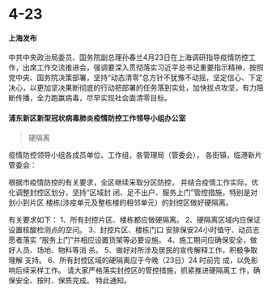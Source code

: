 # 4-23

#### 上海发布

中共中央政治局委员、国务院副总理孙春兰4月23日在上海调研指导疫情防控工作，出席工作交流推进会，强调要深入贯彻落实习近平总书记重要指示精神，按照党中央、国务院决策部署，坚持“动态清零”总方针不犹豫不动摇，坚定信心、下定决心，以更加坚决果断彻底的行动把部署的任务落到实处，加快拔点攻坚，有力阻断传播，全力跑赢病毒，尽早实现社会面清零目标。



#### 浦东新区新型冠状病毒肺炎疫情防控工作领导小组办公室&#x20;

> 硬隔离

疫情防控领导小组各成员单位、工作组，各管理局（管委会）， 各街镇，临港新片管委会：

&#x20;根据市疫情防控的有关要求，全区继续采取分区防控， 并结合疫情工作实际，优化调整封控区划分，坚持“区域封 闭、足不出户、服务上门”管控措施，特别是对划小到片区 楼栋(涉疫单元及整栋楼的相邻单元）的封控区做好硬隔离。

有关要求如下： 1、所有封控片区、楼栋都应做硬隔离。 2、硬隔离区域内应保证设置核酸检测点的空问。 3、封控片区、楼栋门口 安排保安24小时值守、动员志 愿者落实 “服务上门”并相应设置货架等必要设施。 4、施工期问应确保安全，做好人员、场地、物料等消 杀。 5、做好对所涉及居民的宣传解释工作，积极争取理解 支持。 6、所有封控区域的硬隔离应于今晚（23日）24 时前完 成，以免影响后续采样工作。 请大家严格落实封控区的管控措施，抓紧推进硬隔离工 作，确保安全、按时、保质完成。 特此通知。&#x20;
